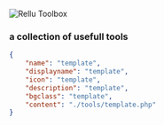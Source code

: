 ![Rellu Toolbox](https://img.relluem94.de/logos/web/rellutoolbox.png)

### a collection of usefull tools


```json
{
    "name": "template",
    "displayname": "template",
    "icon": "template",
    "description": "template",
    "bgclass": "template",
    "content": "./tools/template.php"
}
```